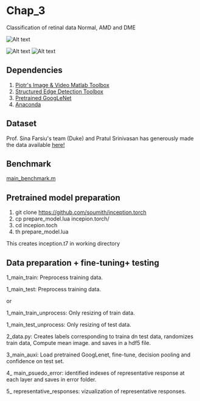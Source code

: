 # Chap_3
Classification of retinal data Normal, AMD and DME


![Alt text](https://github.com/ultrai/Chap_3/blob/master/Images/image.png "Optional title")

![Alt text](https://github.com/ultrai/Chap_3/blob/master/Images/31.png)
![Alt text](https://github.com/ultrai/Chap_3/blob/master/Images/8.png)


## Dependencies
1. [Piotr's Image & Video Matlab Toolbox](https://github.com/pdollar/toolbox) 
2. [Structured Edge Detection Toolbox ](https://github.com/pdollar/edges)
3. [Pretrained GoogLeNet](https://github.com/soumith/inception.torch)
4. [Anaconda](https://www.continuum.io/downloads)

## Dataset
Prof. Sina Farsiu's team (Duke) and Pratul Srinivasan has generously made the data available [here!](http://people.duke.edu/~sf59/Srinivasan_BOE_2014_dataset.htm)

## Benchmark 
[main_benchmark.m](https://www.osapublishing.org/boe/abstract.cfm?uri=boe-5-10-3568)

## Pretrained model preparation
1. git clone https://github.com/soumith/inception.torch
2. cp  prepare_model.lua incepion.torch/
3. cd incepion.toch
4. th prepare_model.lua

This creates inception.t7 in working directory

## Data preparation + fine-tuning+ testing
1_main_train: Preprocess training data. 

1_main_test: Preprocess training data.

or 

1_main_train_unprocess: Only resizing of train data.

1_main_test_unprocess: Only resizing of test data.

2_data.py: Creates labels corresponding to traina dn test data, randomizes train data, Compute mean image. and saves in a hdf5 file.

3_main_auxi: Load pretrained GoogLenet, fine-tune, decision pooling and confidence on test set.

4_ main_psuedo_error: identified indexes of representative response at each layer and saves in error folder.

5_ representative_responses: vizualization of representative responses.
